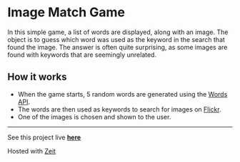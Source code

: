 # Image Match Game
In this simple game, a list of words are displayed, along with an image. The object is to guess which word was used as the keyword in the search that found the image. The answer is often quite surprising, as some images are found with keywords that are seemingly unrelated.

## How it works
- When the game starts, 5 random words are generated using the [Words API](https://www.wordsapi.com/).
- The words are then used as keywords to search for images on [Flickr](https://www.flickr.com/services/api/).
- One of the images is chosen and shown to the user.
----------
See this project live [**here**](https://imagematch-pekbptfwaw.now.sh)

Hosted with [Zeit](https://zeit.co/)
